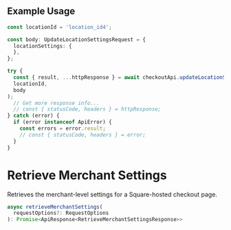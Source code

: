 ## Example Usage

```ts
const locationId = 'location_id4';

const body: UpdateLocationSettingsRequest = {
  locationSettings: {
  },
};

try {
  const { result, ...httpResponse } = await checkoutApi.updateLocationSettings(
  locationId,
  body
);
  // Get more response info...
  // const { statusCode, headers } = httpResponse;
} catch (error) {
  if (error instanceof ApiError) {
    const errors = error.result;
    // const { statusCode, headers } = error;
  }
}
```

# Retrieve Merchant Settings

Retrieves the merchant-level settings for a Square-hosted checkout page.

```ts
async retrieveMerchantSettings(
  requestOptions?: RequestOptions
): Promise<ApiResponse<RetrieveMerchantSettingsResponse>>
```
